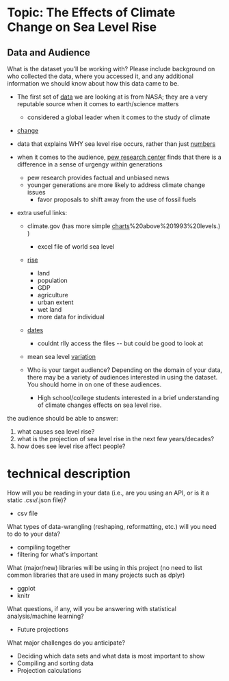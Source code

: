 <h1>Topic: The Effects of Climate Change on Sea Level Rise </h1>

<h2>Data and Audience </h2>
What is the dataset you’ll be working with? Please include background on who     collected the data, where you accessed it, and any additional information we     should know about how this data came to be. 

- The first set of [data](https://climate.nasa.gov/vital-signs/sea-level/#:~:text=Global%20sea%20levels%20are%20rising,of%20seawater%20as%20it%20warms.) we are looking at is from NASA; they are a very reputable source when it comes to earth/science matters
  - considered a global leader when it comes to the study of climate 
- [change](https://climate.nasa.gov/nasa_science/history/#:~:text=NASA%20is%20a%20global%20leader,a%20broad%20climate%20research%20program.)
  
- data that explains WHY sea level rise occurs, rather than just [numbers](https://www.nasa.gov/specials/sea-level-rise-2020/)

- when it comes to the audience, [pew research center](https://www.pewresearch.org/fact-tank/2021/05/26/key-findings-how-americans-attitudes-about-climate-change-differ-by-generation-party-and-other-factors/) finds that there is a difference in a sense of urgengy within generations
  - pew research provides factual and unbiased news 
  - younger generations are more likely to address climate change issues
      - favor proposals to shift away from the use of fossil fuels
      
- extra useful links:
  - climate.gov (has more simple [charts](https://www.climate.gov/news-features/understanding-climate/climate-change-global-sea-level#:~:text=Global%20average%20sea%20level%20has,3.8%20inches)%20above%201993%20levels.) )
    - excel file of world sea level   
  - [rise](https://datacatalog.worldbank.org/search/dataset/0041449/World-Sea-Level-Rise-Dataset)
    - land
    - population
    - GDP
    - agriculture
    - urban extent
    - wet land
    - more data for individual 
  - [dates](https://hub.arcgis.com/documents/6ee23a29356a4fe6986b58ec4bcf446c/explore)
    - couldnt rlly access the files -- but could be good to look at
  - mean sea level [variation](https://www.statista.com/statistics/603821/global-cumulative-sea-level-rise/)

  - Who is your target audience? Depending on the domain of your data, there may    be a variety of audiences interested in using the dataset. You should home in   on one of these audiences.
    - High school/college students interested in a brief understanding of climate changes effects on sea level rise. 

the audience should be able to answer: 
  1. what causes sea level rise? 
  2. what is the projection of sea level rise in the next few years/decades?
  3. how does see level rise affect people?
  
<h1>technical description</h1>
How will you be reading in your data (i.e., are you using an API, or is it a    static .csv/.json file)?

  - csv file

What types of data-wrangling (reshaping, reformatting, etc.) will you need to   do to your data?
  - compiling together 
  - filtering for what's important 

What (major/new) libraries will be using in this project (no need to list       common libraries that are used in many projects such as dplyr)
  - ggplot
  - knitr

What questions, if any, will you be answering with statistical                  analysis/machine learning?
  - Future projections

What major challenges do you anticipate?
  - Deciding which data sets and what data is most important to show
  - Compiling and sorting data
  - Projection calculations

